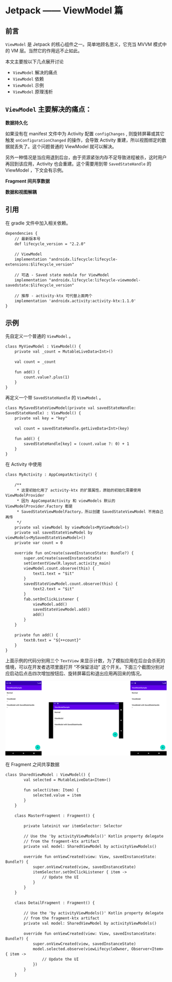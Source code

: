 # Jetpack —— ViewModel 篇

## 前言

`ViewModel` 是 Jetpack 的核心组件之一。简单地顾名思义，它充当 MVVM 模式中的 VM 层。当然它的作用远不止如此。

本文主要按以下几点展开讨论

+ `ViewModel` 解决的痛点
+ `ViewModel` 依赖
+ `ViewModel` 示例
+ `ViewModel` 原理浅析

## `ViewModel` 主要解决的痛点：

**数据持久化**

如果没有在 manifest 文件中为 Activity 配置 `configChanges` , 则旋转屏幕或其它触发 `onConfigurationChanged` 的操作，会导致 Activity 重建，所以视图绑定的数据就丢失了。这个问题普通的 ViewModel 就可以解决。

另外一种情况是当应用退到后台，由于资源紧张内存不足导致进程被杀，这时用户再回到该应用，Activity 也会重建。这个需要用到带 `SavedStateHandle` 的 ViewModel ，下文会有示例。

**Fragment 间共享数据**

**数据和视图解耦**

## 引用

在 gradle 文件中加入相关依赖。

```
dependencies {
    // 最新版本号
    def lifecycle_version = "2.2.0"

    // ViewModel
    implementation "androidx.lifecycle:lifecycle-extensions:$lifecycle_version"

    // 可选 - Saved state module for ViewModel
    implementation "androidx.lifecycle:lifecycle-viewmodel-savedstate:$lifecycle_version"

    // 推荐 - activity-ktx 可代替上面两个
    implementation 'androidx.activity:activity-ktx:1.1.0'
}
```

## 示例

先自定义一个普通的 `ViewModel` 。
```
class MyViewModel : ViewModel() {
    private val _count = MutableLiveData<Int>()

    val count = _count

    fun add() {
        count.value?.plus(1)
    }
}
```

再定义一个带 `SavedStateHandle` 的 `ViewModel` 。
```
class MySavedStateViewModel(private val savedStateHandle: SavedStateHandle) : ViewModel() {
    private val key = "key"

    val count = savedStateHandle.getLiveData<Int>(key)

    fun add() {
        savedStateHandle[key] = (count.value ?: 0) + 1
    }
}
```

在 Activity 中使用
```
class MyActivity : AppCompatActivity() {

    /**
     * 这里初始化用了 activity-ktx 的扩展属性，原始的初始化需要使用 ViewModelProvider
     * 因为 AppCompatActivity 和 viewModels 默认的ViewModelProvider.Factory 都是
     * SavedStateViewModelFactory，所以创建 SavedStateViewModel 不用自己再传
     */
    private val viewModel by viewModels<MyViewModel>()
    private val savedStateViewModel by viewModels<MySavedStateViewModel>()
    private var count = 0

    override fun onCreate(savedInstanceState: Bundle?) {
        super.onCreate(savedInstanceState)
        setContentView(R.layout.activity_main)
        viewModel.count.observe(this) {
            text1.text = "$it"
        }
        savedStateViewModel.count.observe(this) {
            text2.text = "$it"
        }
        fab.setOnClickListener {
            viewModel.add()
            savedStateViewModel.add()
            add()
        }
    }

    private fun add() {
        text0.text = "${++count}"
    }
}
```

上面示例的代码分别用三个 `TextView` 来显示计数，为了模拟应用在后台会杀死的情境，可以在开发者选项里面打开 “不保留活动” 这个开关。下面三个截图分别对应启动后点击四次增加按钮后、旋转屏幕后和退出应用再回来的情况。

![image](../assets/viewmodel.png)

在 Fragment 之间共享数据
```
class SharedViewModel : ViewModel() {
        val selected = MutableLiveData<Item>()

        fun select(item: Item) {
            selected.value = item
        }
    }

    class MasterFragment : Fragment() {

        private lateinit var itemSelector: Selector

        // Use the 'by activityViewModels()' Kotlin property delegate
        // from the fragment-ktx artifact
        private val model: SharedViewModel by activityViewModels()

        override fun onViewCreated(view: View, savedInstanceState: Bundle?) {
            super.onViewCreated(view, savedInstanceState)
            itemSelector.setOnClickListener { item ->
                // Update the UI
            }
        }
    }

    class DetailFragment : Fragment() {

        // Use the 'by activityViewModels()' Kotlin property delegate
        // from the fragment-ktx artifact
        private val model: SharedViewModel by activityViewModels()

        override fun onViewCreated(view: View, savedInstanceState: Bundle?) {
            super.onViewCreated(view, savedInstanceState)
            model.selected.observe(viewLifecycleOwner, Observer<Item> { item ->
                // Update the UI
            })
        }
    }
```
